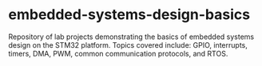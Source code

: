 # embedded-systems-design-basics
Repository of lab projects demonstrating the basics of embedded systems design on the STM32 platform. Topics covered include: GPIO, interrupts, timers, DMA, PWM, common communication protocols, and RTOS.
